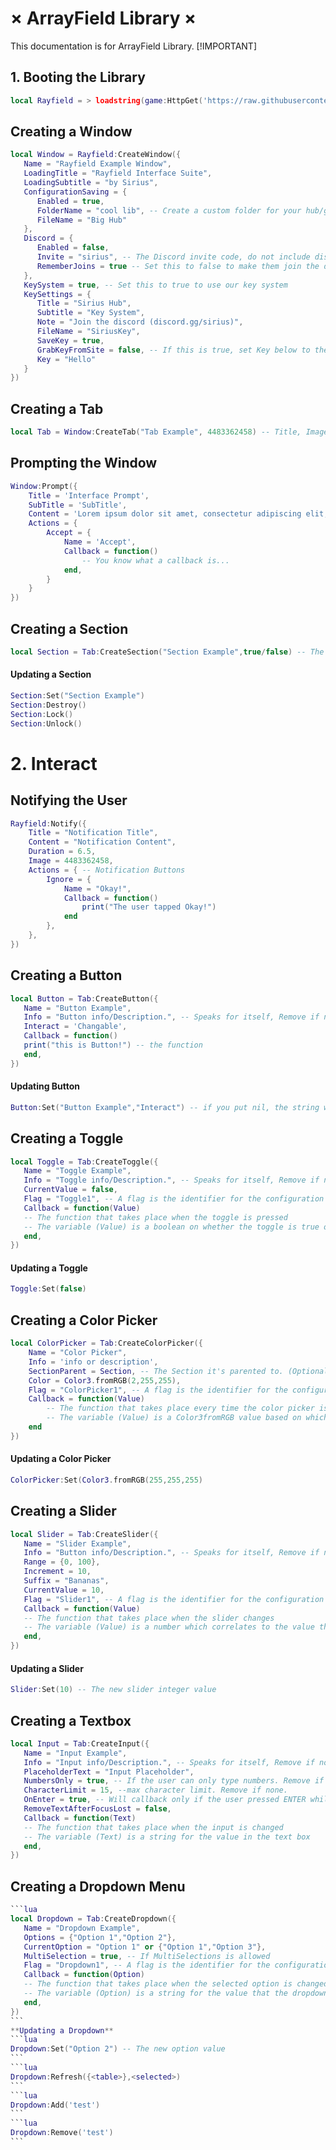 # × ArrayField Library ×
This documentation is for ArrayField Library.
[!IMPORTANT]
## **1. Booting the Library**
```lua
local Rayfield = > loadstring(game:HttpGet('https://raw.githubusercontent> .com/RamaTheDL/Library/main/ArrayField/Library/Sourcelua'))()
```

## Creating a Window
```lua
local Window = Rayfield:CreateWindow({
   Name = "Rayfield Example Window",
   LoadingTitle = "Rayfield Interface Suite",
   LoadingSubtitle = "by Sirius",
   ConfigurationSaving = {
      Enabled = true,
      FolderName = "cool lib", -- Create a custom folder for your hub/game
      FileName = "Big Hub"
   },
   Discord = {
      Enabled = false,
      Invite = "sirius", -- The Discord invite code, do not include discord.gg/
      RememberJoins = true -- Set this to false to make them join the discord every time they load it up
   },
   KeySystem = true, -- Set this to true to use our key system
   KeySettings = {
      Title = "Sirius Hub",
      Subtitle = "Key System",
      Note = "Join the discord (discord.gg/sirius)",
      FileName = "SiriusKey",
      SaveKey = true,
      GrabKeyFromSite = false, -- If this is true, set Key below to the RAW site you would like Rayfield to get the key from
      Key = "Hello"
   }
})
```

## Creating a Tab
```lua
local Tab = Window:CreateTab("Tab Example", 4483362458) -- Title, Image
```

## Prompting the Window
```lua
Window:Prompt({
	Title = 'Interface Prompt',
	SubTitle = 'SubTitle',
	Content = 'Lorem ipsum dolor sit amet, consectetur adipiscing elit, sed do eiusmod tempor incididunt ut labore et dolore magna aliqua.',
	Actions = {
		Accept = {
			Name = 'Accept',
			Callback = function()
				-- You know what a callback is...
			end,
		}
	}
})
```

## Creating a Section
```lua
local Section = Tab:CreateSection("Section Example",true/false) -- The 2nd argument is to tell if its only a Title and doesnt contain elements
```

#### Updating a Section
```lua
Section:Set("Section Example")
Section:Destroy()
Section:Lock()
Section:Unlock()
```

# **2. Interact**
## Notifying the User
```lua
Rayfield:Notify({
	Title = "Notification Title",
	Content = "Notification Content",
	Duration = 6.5,
	Image = 4483362458,
	Actions = { -- Notification Buttons
		Ignore = {
			Name = "Okay!",
			Callback = function()
				print("The user tapped Okay!")
			end
		},
	},
})
```


## Creating a Button
```lua
local Button = Tab:CreateButton({
   Name = "Button Example",
   Info = "Button info/Description.", -- Speaks for itself, Remove if none.
   Interact = 'Changable',
   Callback = function()
   print("this is Button!") -- the function
   end,
})
```
#### Updating Button
```lua
Button:Set("Button Example","Interact") -- if you put nil, the string will not change
```


## Creating a Toggle
```lua
local Toggle = Tab:CreateToggle({
   Name = "Toggle Example",
   Info = "Toggle info/Description.", -- Speaks for itself, Remove if none.
   CurrentValue = false,
   Flag = "Toggle1", -- A flag is the identifier for the configuration file, make sure every element has a different flag if you're using configuration saving to ensure no overlaps
   Callback = function(Value)
   -- The function that takes place when the toggle is pressed
   -- The variable (Value) is a boolean on whether the toggle is true or false
   end,
})
```
#### Updating a Toggle
```lua
Toggle:Set(false)
```


## Creating a Color Picker
```lua
local ColorPicker = Tab:CreateColorPicker({
	Name = "Color Picker",
	Info = 'info or description',
	SectionParent = Section, -- The Section it's parented to. (Optional)
	Color = Color3.fromRGB(2,255,255),
	Flag = "ColorPicker1", -- A flag is the identifier for the configuration file, make sure every element has a different flag if you're using configuration saving to ensure no overlaps
	Callback = function(Value)
		-- The function that takes place every time the color picker is moved/changed
		-- The variable (Value) is a Color3fromRGB value based on which color is selected
	end
})
```
#### Updating a Color Picker
```lua
ColorPicker:Set(Color3.fromRGB(255,255,255)
```


## Creating a Slider
```lua
local Slider = Tab:CreateSlider({
   Name = "Slider Example",
   Info = "Button info/Description.", -- Speaks for itself, Remove if none.
   Range = {0, 100},
   Increment = 10,
   Suffix = "Bananas",
   CurrentValue = 10,
   Flag = "Slider1", -- A flag is the identifier for the configuration file, make sure every element has a different flag if you're using configuration saving to ensure no overlaps
   Callback = function(Value)
   -- The function that takes place when the slider changes
   -- The variable (Value) is a number which correlates to the value the slider is currently at
   end,
})
```
#### Updating a Slider
```lua
Slider:Set(10) -- The new slider integer value
```


## Creating a Textbox
```lua
local Input = Tab:CreateInput({
   Name = "Input Example",
   Info = "Input info/Description.", -- Speaks for itself, Remove if none.
   PlaceholderText = "Input Placeholder",
   NumbersOnly = true, -- If the user can only type numbers. Remove if none.
   CharacterLimit = 15, --max character limit. Remove if none.
   OnEnter = true, -- Will callback only if the user pressed ENTER while the box is focused.
   RemoveTextAfterFocusLost = false,
   Callback = function(Text)
   -- The function that takes place when the input is changed
   -- The variable (Text) is a string for the value in the text box
   end,
})
```


## Creating a Dropdown Menu
````lua
```lua
local Dropdown = Tab:CreateDropdown({
   Name = "Dropdown Example",
   Options = {"Option 1","Option 2"},
   CurrentOption = "Option 1" or {"Option 1","Option 3"},
   MultiSelection = true, -- If MultiSelections is allowed
   Flag = "Dropdown1", -- A flag is the identifier for the configuration file, make sure every element has a different flag if you're using configuration saving to ensure no overlaps
   Callback = function(Option)
   -- The function that takes place when the selected option is changed
   -- The variable (Option) is a string for the value that the dropdown was changed to
   end,
})
```
**Updating a Dropdown**
```lua
Dropdown:Set("Option 2") -- The new option value
```
```lua
Dropdown:Refresh({<table>},<selected>)
```
```lua
Dropdown:Add('test')
```
```lua
Dropdown:Remove('test')
```
````
